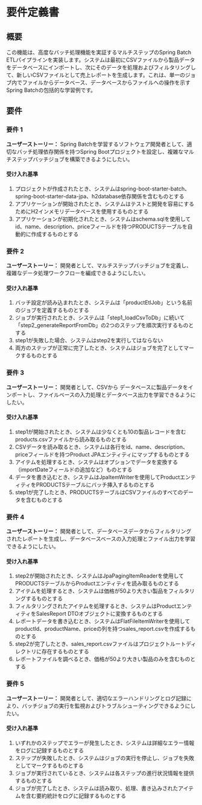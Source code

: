 # 要件定義書

## 概要

この機能は、高度なバッチ処理機能を実証するマルチステップのSpring Batch ETLパイプラインを実装します。システムは最初にCSVファイルから製品データをデータベースにインポートし、次にそのデータを処理およびフィルタリングして、新しいCSVファイルとして売上レポートを生成します。これは、単一のジョブ内でファイルからデータベース、データベースからファイルへの操作を示すSpring Batchの包括的な学習例です。

## 要件

### 要件 1

**ユーザーストーリー：** Spring Batchを学習するソフトウェア開発者として、適切なバッチ処理依存関係を持つSpring Bootプロジェクトを設定し、複雑なマルチステップバッチジョブを構築できるようにしたい。

#### 受け入れ基準

1. プロジェクトが作成されたとき、システムはspring-boot-starter-batch、spring-boot-starter-data-jpa、h2database依存関係を含むものとする
2. アプリケーションが開始されたとき、システムはテストと開発を容易にするためにH2インメモリデータベースを使用するものとする
3. アプリケーションが初期化されたとき、システムはschema.sqlを使用してid、name、description、priceフィールドを持つPRODUCTSテーブルを自動的に作成するものとする

### 要件 2

**ユーザーストーリー：** 開発者として、マルチステップバッチジョブを定義し、複雑なデータ処理ワークフローを編成できるようにしたい。

#### 受け入れ基準

1. バッチ設定が読み込まれたとき、システムは「productEtlJob」という名前のジョブを定義するものとする
2. ジョブが実行されたとき、システムは「step1_loadCsvToDb」に続いて「step2_generateReportFromDb」の2つのステップを順次実行するものとする
3. step1が失敗した場合、システムはstep2を実行してはならない
4. 両方のステップが正常に完了したとき、システムはジョブを完了としてマークするものとする

### 要件 3

**ユーザーストーリー：** 開発者として、CSVから データベースに製品データをインポートし、ファイルベースの入力処理とデータベース出力を学習できるようにしたい。

#### 受け入れ基準

1. step1が開始されたとき、システムは少なくとも10の製品レコードを含むproducts.csvファイルから読み取るものとする
2. CSVデータを読み取るとき、システムは各行をid、name、description、priceフィールドを持つProduct JPAエンティティにマップするものとする
3. アイテムを処理するとき、システムはオプションでデータを変換する（importDateフィールドの追加など）ものとする
4. データを書き込むとき、システムはJpaItemWriterを使用してProductエンティティをPRODUCTSテーブルにバッチ挿入するものとする
5. step1が完了したとき、PRODUCTSテーブルはCSVファイルのすべてのデータを含むものとする

### 要件 4

**ユーザーストーリー：** 開発者として、データベースデータからフィルタリングされたレポートを生成し、データベースベースの入力処理とファイル出力を学習できるようにしたい。

#### 受け入れ基準

1. step2が開始されたとき、システムはJpaPagingItemReaderを使用してPRODUCTSテーブルからProductエンティティを読み取るものとする
2. アイテムを処理するとき、システムは価格が50より大きい製品をフィルタリングするものとする
3. フィルタリングされたアイテムを処理するとき、システムはProductエンティティをSalesReport DTOオブジェクトに変換するものとする
4. レポートデータを書き込むとき、システムはFlatFileItemWriterを使用してproductId、productName、priceの列を持つsales_report.csvを作成するものとする
5. step2が完了したとき、sales_report.csvファイルはプロジェクトルートディレクトリに存在するものとする
6. レポートファイルを調べるとき、価格が50より大きい製品のみを含むものとする

### 要件 5

**ユーザーストーリー：** 開発者として、適切なエラーハンドリングとログ記録により、バッチジョブの実行を監視およびトラブルシューティングできるようにしたい。

#### 受け入れ基準

1. いずれかのステップでエラーが発生したとき、システムは詳細なエラー情報をログに記録するものとする
2. ステップが失敗したとき、システムはジョブの実行を停止し、ジョブを失敗としてマークするものとする
3. ジョブが実行されているとき、システムは各ステップの進行状況情報を提供するものとする
4. ジョブが完了したとき、システムは読み取り、処理、書き込みされたアイテムを含む要約統計をログに記録するものとする